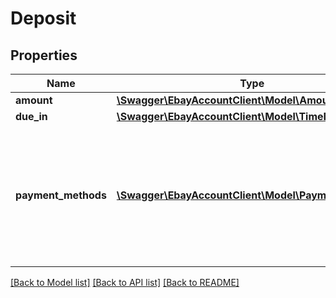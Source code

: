 # Deposit

## Properties
Name | Type | Description | Notes
------------ | ------------- | ------------- | -------------
**amount** | [**\Swagger\EbayAccountClient\Model\Amount**](Amount.md) |  | [optional] 
**due_in** | [**\Swagger\EbayAccountClient\Model\TimeDuration**](TimeDuration.md) |  | [optional] 
**payment_methods** | [**\Swagger\EbayAccountClient\Model\PaymentMethod[]**](PaymentMethod.md) | For deposits (which are applicable to only motor listings), the paymentMethodType must be set to &#39;PAYPAL&#39; and you must also populate the fields in the recipientAccountReference object. Required if your motor vehicles listing requires a deposit. | [optional] 

[[Back to Model list]](../README.md#documentation-for-models) [[Back to API list]](../README.md#documentation-for-api-endpoints) [[Back to README]](../README.md)


